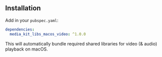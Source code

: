 ## Installation

Add in your `pubspec.yaml`:

```yaml
dependencies:
  media_kit_libs_macos_video: ^1.0.0
```

This will automatically bundle required shared libraries for video (& audio) playback on macOS.
